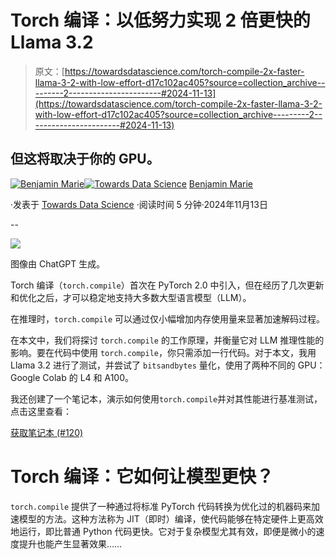 # Torch 编译：以低努力实现 2 倍更快的 Llama 3.2

> 原文：[https://towardsdatascience.com/torch-compile-2x-faster-llama-3-2-with-low-effort-d17c102ac405?source=collection_archive---------2-----------------------#2024-11-13](https://towardsdatascience.com/torch-compile-2x-faster-llama-3-2-with-low-effort-d17c102ac405?source=collection_archive---------2-----------------------#2024-11-13)

## 但这将取决于你的 GPU。

[](https://medium.com/@bnjmn_marie?source=post_page---byline--d17c102ac405--------------------------------)[![Benjamin Marie](../Images/3ea1ad230cb1e67610418a8e36a5e5dd.png)](https://medium.com/@bnjmn_marie?source=post_page---byline--d17c102ac405--------------------------------)[](https://towardsdatascience.com/?source=post_page---byline--d17c102ac405--------------------------------)[![Towards Data Science](../Images/a6ff2676ffcc0c7aad8aaf1d79379785.png)](https://towardsdatascience.com/?source=post_page---byline--d17c102ac405--------------------------------) [Benjamin Marie](https://medium.com/@bnjmn_marie?source=post_page---byline--d17c102ac405--------------------------------)

·发表于 [Towards Data Science](https://towardsdatascience.com/?source=post_page---byline--d17c102ac405--------------------------------) ·阅读时间 5 分钟·2024年11月13日

--

![](../Images/8149a5a73c8bea9de7489e3fb32fb911.png)

图像由 ChatGPT 生成。

Torch 编译（`torch.compile`）首次在 PyTorch 2.0 中引入，但在经历了几次更新和优化之后，才可以稳定地支持大多数大型语言模型（LLM）。

在推理时，`torch.compile` 可以通过仅小幅增加内存使用量来显著加速解码过程。

在本文中，我们将探讨 `torch.compile` 的工作原理，并衡量它对 LLM 推理性能的影响。要在代码中使用 `torch.compile`，你只需添加一行代码。对于本文，我用 Llama 3.2 进行了测试，并尝试了 `bitsandbytes` 量化，使用了两种不同的 GPU：Google Colab 的 L4 和 A100。

我还创建了一个笔记本，演示如何使用`torch.compile`并对其性能进行基准测试，点击这里查看：

[获取笔记本 (#120)](https://newsletter.kaitchup.com/p/notebooks)

# Torch 编译：它如何让模型更快？

`torch.compile` 提供了一种通过将标准 PyTorch 代码转换为优化过的机器码来加速模型的方法。这种方法称为 JIT（即时）编译，使代码能够在特定硬件上更高效地运行，即比普通 Python 代码更快。它对于复杂模型尤其有效，即便是微小的速度提升也能产生显著效果……
